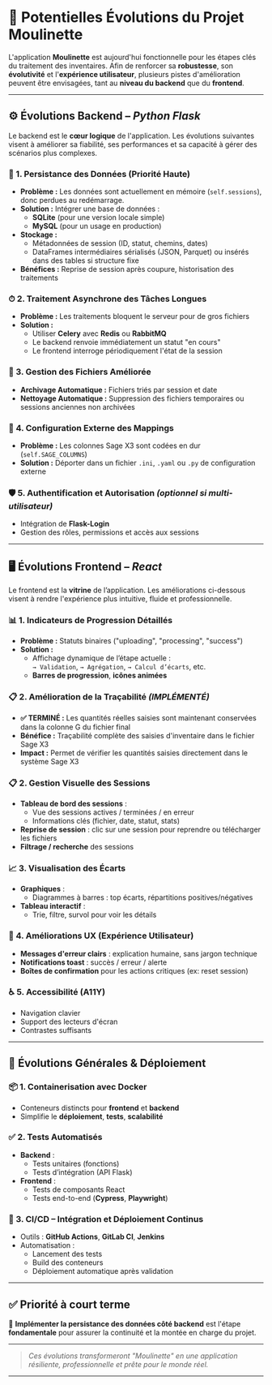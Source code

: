 # 🚀 Potentielles Évolutions du Projet **Moulinette**

L'application **Moulinette** est aujourd'hui fonctionnelle pour les étapes clés du traitement des inventaires. Afin de renforcer sa **robustesse**, son **évolutivité** et l'**expérience utilisateur**, plusieurs pistes d'amélioration peuvent être envisagées, tant au **niveau du backend** que du **frontend**.

---

## ⚙️ Évolutions Backend – *Python Flask*

Le backend est le **cœur logique** de l'application. Les évolutions suivantes visent à améliorer sa fiabilité, ses performances et sa capacité à gérer des scénarios plus complexes.

### 🔐 1. Persistance des Données (**Priorité Haute**)

- **Problème :** Les données sont actuellement en mémoire (`self.sessions`), donc perdues au redémarrage.
- **Solution :** Intégrer une base de données :
  - **SQLite** (pour une version locale simple)
  - **MySQL** (pour un usage en production)
- **Stockage :**
  - Métadonnées de session (ID, statut, chemins, dates)
  - DataFrames intermédiaires sérialisés (JSON, Parquet) ou insérés dans des tables si structure fixe
- **Bénéfices :** Reprise de session après coupure, historisation des traitements

### ⏱ 2. Traitement Asynchrone des Tâches Longues

- **Problème :** Les traitements bloquent le serveur pour de gros fichiers
- **Solution :**
  - Utiliser **Celery** avec **Redis** ou **RabbitMQ**
  - Le backend renvoie immédiatement un statut "en cours"
  - Le frontend interroge périodiquement l'état de la session

### 📁 3. Gestion des Fichiers Améliorée

- **Archivage Automatique :** Fichiers triés par session et date
- **Nettoyage Automatique :** Suppression des fichiers temporaires ou sessions anciennes non archivées

### 🧩 4. Configuration Externe des Mappings

- **Problème :** Les colonnes Sage X3 sont codées en dur (`self.SAGE_COLUMNS`)
- **Solution :** Déporter dans un fichier `.ini`, `.yaml` ou `.py` de configuration externe

### 🛡 5. Authentification et Autorisation *(optionnel si multi-utilisateur)*

- Intégration de **Flask-Login**
- Gestion des rôles, permissions et accès aux sessions

---

## 🖥️ Évolutions Frontend – *React*

Le frontend est la **vitrine** de l’application. Les améliorations ci-dessous visent à rendre l'expérience plus intuitive, fluide et professionnelle.

### 📊 1. Indicateurs de Progression Détaillés

- **Problème :** Statuts binaires ("uploading", "processing", "success")
- **Solution :**
  - Affichage dynamique de l’étape actuelle :  
    `→ Validation`, `→ Agrégation`, `→ Calcul d’écarts`, etc.
  - **Barres de progression**, **icônes animées**

### 📋 2. Amélioration de la Traçabilité *(IMPLÉMENTÉ)*

- **✅ TERMINÉ :** Les quantités réelles saisies sont maintenant conservées dans la colonne G du fichier final
- **Bénéfice :** Traçabilité complète des saisies d'inventaire dans le fichier Sage X3
- **Impact :** Permet de vérifier les quantités saisies directement dans le système Sage X3

### 📋 2. Gestion Visuelle des Sessions

- **Tableau de bord des sessions** :
  - Vue des sessions actives / terminées / en erreur
  - Informations clés (fichier, date, statut, stats)
- **Reprise de session** : clic sur une session pour reprendre ou télécharger les fichiers
- **Filtrage / recherche** des sessions

### 📈 3. Visualisation des Écarts

- **Graphiques** :
  - Diagrammes à barres : top écarts, répartitions positives/négatives
- **Tableau interactif** :
  - Trie, filtre, survol pour voir les détails

### 🧠 4. Améliorations UX (Expérience Utilisateur)

- **Messages d'erreur clairs** : explication humaine, sans jargon technique
- **Notifications toast** : succès / erreur / alerte
- **Boîtes de confirmation** pour les actions critiques (ex: reset session)

### ♿ 5. Accessibilité (A11Y)

- Navigation clavier
- Support des lecteurs d'écran
- Contrastes suffisants

---

## 🧱 Évolutions Générales & Déploiement

### 📦 1. Containerisation avec Docker

- Conteneurs distincts pour **frontend** et **backend**
- Simplifie le **déploiement**, **tests**, **scalabilité**

### ✅ 2. Tests Automatisés

- **Backend** :
  - Tests unitaires (fonctions)
  - Tests d’intégration (API Flask)
- **Frontend** :
  - Tests de composants React
  - Tests end-to-end (**Cypress**, **Playwright**)

### 🔁 3. CI/CD – Intégration et Déploiement Continus

- Outils : **GitHub Actions**, **GitLab CI**, **Jenkins**
- Automatisation :
  - Lancement des tests
  - Build des conteneurs
  - Déploiement automatique après validation

---

## ✅ Priorité à court terme

🎯 **Implémenter la persistance des données côté backend** est l'étape **fondamentale** pour assurer la continuité et la montée en charge du projet.

---

> *Ces évolutions transformeront "Moulinette" en une application résiliente, professionnelle et prête pour le monde réel.*

---
